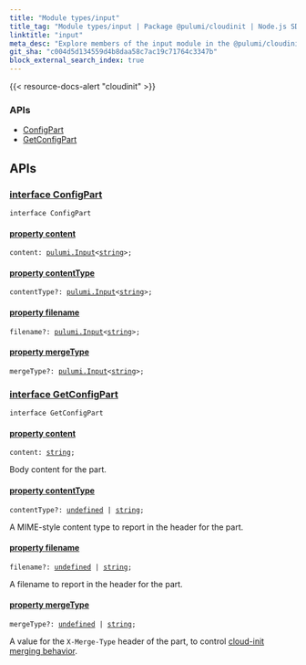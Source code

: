```yaml
---
title: "Module types/input"
title_tag: "Module types/input | Package @pulumi/cloudinit | Node.js SDK"
linktitle: "input"
meta_desc: "Explore members of the input module in the @pulumi/cloudinit package."
git_sha: "c004d5d134559d4b8daa58c7ac19c71764c3347b"
block_external_search_index: true
---
```


<!-- WARNING: this page was generated by a tool. Do not edit it by hand. -->
<!-- To change it, please see https://github.com/pulumi/docs/tree/master/tools/tscdocgen. -->

{{< resource-docs-alert "cloudinit" >}}






<h3>APIs</h3>
<ul class="api">
    <li><a href="#ConfigPart"><span class="symbol api"></span>ConfigPart</a></li>
    <li><a href="#GetConfigPart"><span class="symbol api"></span>GetConfigPart</a></li>
</ul>




<h2 id="apis">APIs</h2>
<h3 class="pdoc-module-header" id="ConfigPart" data-link-title="ConfigPart">
    <a href="https://github.com/pulumi/pulumi-cloudinit/blob/c004d5d134559d4b8daa58c7ac19c71764c3347b/sdk/nodejs/types/input.ts#L7">
        interface <strong>ConfigPart</strong>
    </a>
</h3>

<pre class="highlight"><code><span class='kr'>interface</span> <span class='nx'>ConfigPart</span></code></pre>
<h4 class="pdoc-member-header" id="ConfigPart-content">
<a class="pdoc-child-name" href="https://github.com/pulumi/pulumi-cloudinit/blob/c004d5d134559d4b8daa58c7ac19c71764c3347b/sdk/nodejs/types/input.ts#L8">property <b>content</b></a>
</h4>

<pre class="highlight"><code><span class='kd'></span>content: <a href='/docs/reference/pkg/nodejs/pulumi/pulumi/#Input'>pulumi.Input</a>&lt;<span class='kd'><a href='https://developer.mozilla.org/en-US/docs/Web/JavaScript/Reference/Global_Objects/String'>string</a></span>&gt;;</code></pre>
<h4 class="pdoc-member-header" id="ConfigPart-contentType">
<a class="pdoc-child-name" href="https://github.com/pulumi/pulumi-cloudinit/blob/c004d5d134559d4b8daa58c7ac19c71764c3347b/sdk/nodejs/types/input.ts#L9">property <b>contentType</b></a>
</h4>

<pre class="highlight"><code><span class='kd'></span>contentType?: <a href='/docs/reference/pkg/nodejs/pulumi/pulumi/#Input'>pulumi.Input</a>&lt;<span class='kd'><a href='https://developer.mozilla.org/en-US/docs/Web/JavaScript/Reference/Global_Objects/String'>string</a></span>&gt;;</code></pre>
<h4 class="pdoc-member-header" id="ConfigPart-filename">
<a class="pdoc-child-name" href="https://github.com/pulumi/pulumi-cloudinit/blob/c004d5d134559d4b8daa58c7ac19c71764c3347b/sdk/nodejs/types/input.ts#L10">property <b>filename</b></a>
</h4>

<pre class="highlight"><code><span class='kd'></span>filename?: <a href='/docs/reference/pkg/nodejs/pulumi/pulumi/#Input'>pulumi.Input</a>&lt;<span class='kd'><a href='https://developer.mozilla.org/en-US/docs/Web/JavaScript/Reference/Global_Objects/String'>string</a></span>&gt;;</code></pre>
<h4 class="pdoc-member-header" id="ConfigPart-mergeType">
<a class="pdoc-child-name" href="https://github.com/pulumi/pulumi-cloudinit/blob/c004d5d134559d4b8daa58c7ac19c71764c3347b/sdk/nodejs/types/input.ts#L11">property <b>mergeType</b></a>
</h4>

<pre class="highlight"><code><span class='kd'></span>mergeType?: <a href='/docs/reference/pkg/nodejs/pulumi/pulumi/#Input'>pulumi.Input</a>&lt;<span class='kd'><a href='https://developer.mozilla.org/en-US/docs/Web/JavaScript/Reference/Global_Objects/String'>string</a></span>&gt;;</code></pre>
<h3 class="pdoc-module-header" id="GetConfigPart" data-link-title="GetConfigPart">
    <a href="https://github.com/pulumi/pulumi-cloudinit/blob/c004d5d134559d4b8daa58c7ac19c71764c3347b/sdk/nodejs/types/input.ts#L14">
        interface <strong>GetConfigPart</strong>
    </a>
</h3>

<pre class="highlight"><code><span class='kr'>interface</span> <span class='nx'>GetConfigPart</span></code></pre>
<h4 class="pdoc-member-header" id="GetConfigPart-content">
<a class="pdoc-child-name" href="https://github.com/pulumi/pulumi-cloudinit/blob/c004d5d134559d4b8daa58c7ac19c71764c3347b/sdk/nodejs/types/input.ts#L18">property <b>content</b></a>
</h4>

<pre class="highlight"><code><span class='kd'></span>content: <span class='kd'><a href='https://developer.mozilla.org/en-US/docs/Web/JavaScript/Reference/Global_Objects/String'>string</a></span>;</code></pre>

Body content for the part.

<h4 class="pdoc-member-header" id="GetConfigPart-contentType">
<a class="pdoc-child-name" href="https://github.com/pulumi/pulumi-cloudinit/blob/c004d5d134559d4b8daa58c7ac19c71764c3347b/sdk/nodejs/types/input.ts#L22">property <b>contentType</b></a>
</h4>

<pre class="highlight"><code><span class='kd'></span>contentType?: <span class='kd'><a href='https://developer.mozilla.org/en-US/docs/Web/JavaScript/Reference/Global_Objects/undefined'>undefined</a></span> | <span class='kd'><a href='https://developer.mozilla.org/en-US/docs/Web/JavaScript/Reference/Global_Objects/String'>string</a></span>;</code></pre>

A MIME-style content type to report in the header for the part.

<h4 class="pdoc-member-header" id="GetConfigPart-filename">
<a class="pdoc-child-name" href="https://github.com/pulumi/pulumi-cloudinit/blob/c004d5d134559d4b8daa58c7ac19c71764c3347b/sdk/nodejs/types/input.ts#L26">property <b>filename</b></a>
</h4>

<pre class="highlight"><code><span class='kd'></span>filename?: <span class='kd'><a href='https://developer.mozilla.org/en-US/docs/Web/JavaScript/Reference/Global_Objects/undefined'>undefined</a></span> | <span class='kd'><a href='https://developer.mozilla.org/en-US/docs/Web/JavaScript/Reference/Global_Objects/String'>string</a></span>;</code></pre>

A filename to report in the header for the part.

<h4 class="pdoc-member-header" id="GetConfigPart-mergeType">
<a class="pdoc-child-name" href="https://github.com/pulumi/pulumi-cloudinit/blob/c004d5d134559d4b8daa58c7ac19c71764c3347b/sdk/nodejs/types/input.ts#L31">property <b>mergeType</b></a>
</h4>

<pre class="highlight"><code><span class='kd'></span>mergeType?: <span class='kd'><a href='https://developer.mozilla.org/en-US/docs/Web/JavaScript/Reference/Global_Objects/undefined'>undefined</a></span> | <span class='kd'><a href='https://developer.mozilla.org/en-US/docs/Web/JavaScript/Reference/Global_Objects/String'>string</a></span>;</code></pre>

A value for the `X-Merge-Type` header of the part,
to control [cloud-init merging behavior](https://cloudinit.readthedocs.io/en/latest/topics/merging.html).

